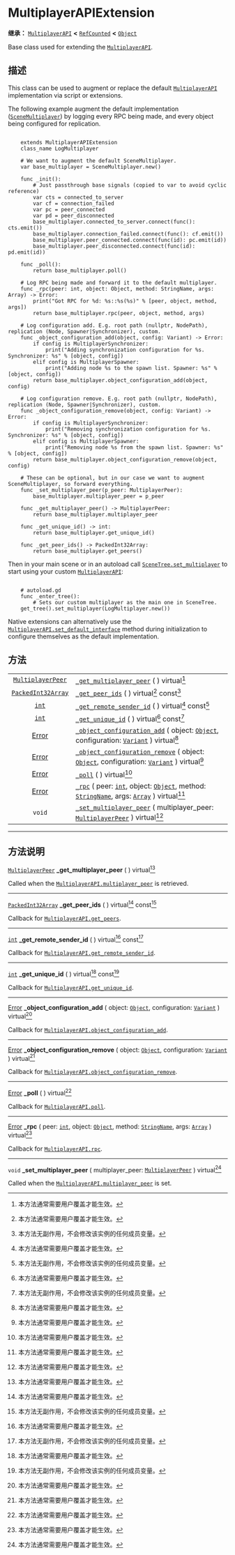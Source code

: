 <!-- ⚠ 请勿编辑本文件 ⚠ -->
<!-- 本文档使用脚本从 WeDot 引擎源码仓库生成。 -->
<!-- 生成脚本：https://github.com/WeDot-Engine/WeDot/tree/4.3/doc/tools/make_md.py； -->
<!-- 原文件：https://github.com/WeDot-Engine/WeDot/tree/4.3/doc/classes/MultiplayerAPIExtension.xml。 -->

<div id="_class_multiplayerapiextension"></div>

# MultiplayerAPIExtension

**继承：** [`MultiplayerAPI`](class_multiplayerapi.md) **<** [`RefCounted`](class_refcounted.md) **<** [`Object`](class_object.md)

Base class used for extending the [`MultiplayerAPI`](class_multiplayerapi.md).

## 描述

This class can be used to augment or replace the default [`MultiplayerAPI`](class_multiplayerapi.md) implementation via script or extensions.

The following example augment the default implementation ([`SceneMultiplayer`](class_scenemultiplayer.md)) by logging every RPC being made, and every object being configured for replication.



```gdscript

    extends MultiplayerAPIExtension
    class_name LogMultiplayer
    
    # We want to augment the default SceneMultiplayer.
    var base_multiplayer = SceneMultiplayer.new()
    
    func _init():
        # Just passthrough base signals (copied to var to avoid cyclic reference)
        var cts = connected_to_server
        var cf = connection_failed
        var pc = peer_connected
        var pd = peer_disconnected
        base_multiplayer.connected_to_server.connect(func(): cts.emit())
        base_multiplayer.connection_failed.connect(func(): cf.emit())
        base_multiplayer.peer_connected.connect(func(id): pc.emit(id))
        base_multiplayer.peer_disconnected.connect(func(id): pd.emit(id))
    
    func _poll():
        return base_multiplayer.poll()
    
    # Log RPC being made and forward it to the default multiplayer.
    func _rpc(peer: int, object: Object, method: StringName, args: Array) -> Error:
        print("Got RPC for %d: %s::%s(%s)" % [peer, object, method, args])
        return base_multiplayer.rpc(peer, object, method, args)
    
    # Log configuration add. E.g. root path (nullptr, NodePath), replication (Node, Spawner|Synchronizer), custom.
    func _object_configuration_add(object, config: Variant) -> Error:
        if config is MultiplayerSynchronizer:
            print("Adding synchronization configuration for %s. Synchronizer: %s" % [object, config])
        elif config is MultiplayerSpawner:
            print("Adding node %s to the spawn list. Spawner: %s" % [object, config])
        return base_multiplayer.object_configuration_add(object, config)
    
    # Log configuration remove. E.g. root path (nullptr, NodePath), replication (Node, Spawner|Synchronizer), custom.
    func _object_configuration_remove(object, config: Variant) -> Error:
        if config is MultiplayerSynchronizer:
            print("Removing synchronization configuration for %s. Synchronizer: %s" % [object, config])
        elif config is MultiplayerSpawner:
            print("Removing node %s from the spawn list. Spawner: %s" % [object, config])
        return base_multiplayer.object_configuration_remove(object, config)
    
    # These can be optional, but in our case we want to augment SceneMultiplayer, so forward everything.
    func _set_multiplayer_peer(p_peer: MultiplayerPeer):
        base_multiplayer.multiplayer_peer = p_peer
    
    func _get_multiplayer_peer() -> MultiplayerPeer:
        return base_multiplayer.multiplayer_peer
    
    func _get_unique_id() -> int:
        return base_multiplayer.get_unique_id()
    
    func _get_peer_ids() -> PackedInt32Array:
        return base_multiplayer.get_peers()
```



Then in your main scene or in an autoload call [`SceneTree.set_multiplayer`](#class_scenetree_method_set_multiplayer) to start using your custom [`MultiplayerAPI`](class_multiplayerapi.md):



```gdscript

    # autoload.gd
    func _enter_tree():
        # Sets our custom multiplayer as the main one in SceneTree.
    get_tree().set_multiplayer(LogMultiplayer.new())
```



Native extensions can alternatively use the [`MultiplayerAPI.set_default_interface`](#class_multiplayerapi_method_set_default_interface) method during initialization to configure themselves as the default implementation.





## 方法

|||
|:-:|:--|
| [`MultiplayerPeer`](class_multiplayerpeer.md)   | [`_get_multiplayer_peer`](#class_multiplayerapiextension_private_method__get_multiplayer_peer) ( ) virtual[^virtual]                                                                                                              |
| [`PackedInt32Array`](class_packedint32array.md) | [`_get_peer_ids`](#class_multiplayerapiextension_private_method__get_peer_ids) ( ) virtual[^virtual] const[^const]                                                                                                                |
| [`int`](class_int.md)                           | [`_get_remote_sender_id`](#class_multiplayerapiextension_private_method__get_remote_sender_id) ( ) virtual[^virtual] const[^const]                                                                                                |
| [`int`](class_int.md)                           | [`_get_unique_id`](#class_multiplayerapiextension_private_method__get_unique_id) ( ) virtual[^virtual] const[^const]                                                                                                              |
| [Error](#enum_@globalscope_error)               | [`_object_configuration_add`](#class_multiplayerapiextension_private_method__object_configuration_add) ( object: [`Object`](class_object.md), configuration: [`Variant`](class_variant.md) ) virtual[^virtual]                    |
| [Error](#enum_@globalscope_error)               | [`_object_configuration_remove`](#class_multiplayerapiextension_private_method__object_configuration_remove) ( object: [`Object`](class_object.md), configuration: [`Variant`](class_variant.md) ) virtual[^virtual]              |
| [Error](#enum_@globalscope_error)               | [`_poll`](#class_multiplayerapiextension_private_method__poll) ( ) virtual[^virtual]                                                                                                                                              |
| [Error](#enum_@globalscope_error)               | [`_rpc`](#class_multiplayerapiextension_private_method__rpc) ( peer: [`int`](class_int.md), object: [`Object`](class_object.md), method: [`StringName`](class_stringname.md), args: [`Array`](class_array.md) ) virtual[^virtual] |
| `void`                                          | [`_set_multiplayer_peer`](#class_multiplayerapiextension_private_method__set_multiplayer_peer) ( multiplayer_peer: [`MultiplayerPeer`](class_multiplayerpeer.md) ) virtual[^virtual]                                              |

<!-- rst-class:: classref-section-separator -->

---

## 方法说明

<div id="_class_multiplayerapiextension_private_method__get_multiplayer_peer"></div>

[`MultiplayerPeer`](class_multiplayerpeer.md) **_get_multiplayer_peer** ( ) virtual[^virtual]<div id="class_multiplayerapiextension_private_method__get_multiplayer_peer"></div>

Called when the [`MultiplayerAPI.multiplayer_peer`](#class_multiplayerapi_property_multiplayer_peer) is retrieved.

<!-- rst-class:: classref-item-separator -->

---

<div id="_class_multiplayerapiextension_private_method__get_peer_ids"></div>

[`PackedInt32Array`](class_packedint32array.md) **_get_peer_ids** ( ) virtual[^virtual] const[^const]<div id="class_multiplayerapiextension_private_method__get_peer_ids"></div>

Callback for [`MultiplayerAPI.get_peers`](#class_multiplayerapi_method_get_peers).

<!-- rst-class:: classref-item-separator -->

---

<div id="_class_multiplayerapiextension_private_method__get_remote_sender_id"></div>

[`int`](class_int.md) **_get_remote_sender_id** ( ) virtual[^virtual] const[^const]<div id="class_multiplayerapiextension_private_method__get_remote_sender_id"></div>

Callback for [`MultiplayerAPI.get_remote_sender_id`](#class_multiplayerapi_method_get_remote_sender_id).

<!-- rst-class:: classref-item-separator -->

---

<div id="_class_multiplayerapiextension_private_method__get_unique_id"></div>

[`int`](class_int.md) **_get_unique_id** ( ) virtual[^virtual] const[^const]<div id="class_multiplayerapiextension_private_method__get_unique_id"></div>

Callback for [`MultiplayerAPI.get_unique_id`](#class_multiplayerapi_method_get_unique_id).

<!-- rst-class:: classref-item-separator -->

---

<div id="_class_multiplayerapiextension_private_method__object_configuration_add"></div>

[Error](#enum_@globalscope_error) **_object_configuration_add** ( object: [`Object`](class_object.md), configuration: [`Variant`](class_variant.md) ) virtual[^virtual]<div id="class_multiplayerapiextension_private_method__object_configuration_add"></div>

Callback for [`MultiplayerAPI.object_configuration_add`](#class_multiplayerapi_method_object_configuration_add).

<!-- rst-class:: classref-item-separator -->

---

<div id="_class_multiplayerapiextension_private_method__object_configuration_remove"></div>

[Error](#enum_@globalscope_error) **_object_configuration_remove** ( object: [`Object`](class_object.md), configuration: [`Variant`](class_variant.md) ) virtual[^virtual]<div id="class_multiplayerapiextension_private_method__object_configuration_remove"></div>

Callback for [`MultiplayerAPI.object_configuration_remove`](#class_multiplayerapi_method_object_configuration_remove).

<!-- rst-class:: classref-item-separator -->

---

<div id="_class_multiplayerapiextension_private_method__poll"></div>

[Error](#enum_@globalscope_error) **_poll** ( ) virtual[^virtual]<div id="class_multiplayerapiextension_private_method__poll"></div>

Callback for [`MultiplayerAPI.poll`](#class_multiplayerapi_method_poll).

<!-- rst-class:: classref-item-separator -->

---

<div id="_class_multiplayerapiextension_private_method__rpc"></div>

[Error](#enum_@globalscope_error) **_rpc** ( peer: [`int`](class_int.md), object: [`Object`](class_object.md), method: [`StringName`](class_stringname.md), args: [`Array`](class_array.md) ) virtual[^virtual]<div id="class_multiplayerapiextension_private_method__rpc"></div>

Callback for [`MultiplayerAPI.rpc`](#class_multiplayerapi_method_rpc).

<!-- rst-class:: classref-item-separator -->

---

<div id="_class_multiplayerapiextension_private_method__set_multiplayer_peer"></div>

`void` **_set_multiplayer_peer** ( multiplayer_peer: [`MultiplayerPeer`](class_multiplayerpeer.md) ) virtual[^virtual]<div id="class_multiplayerapiextension_private_method__set_multiplayer_peer"></div>

Called when the [`MultiplayerAPI.multiplayer_peer`](#class_multiplayerapi_property_multiplayer_peer) is set.

[^virtual]: 本方法通常需要用户覆盖才能生效。
[^const]: 本方法无副作用，不会修改该实例的任何成员变量。
[^vararg]: 本方法除了能接受在此处描述的参数外，还能够继续接受任意数量的参数。
[^constructor]: 本方法用于构造某个类型。
[^static]: 调用本方法无需实例，可直接使用类名进行调用。
[^operator]: 本方法描述的是使用本类型作为左操作数的有效运算符。
[^bitfield]: 这个值是由下列位标志构成位掩码的整数。
[^void]: 无返回值。
